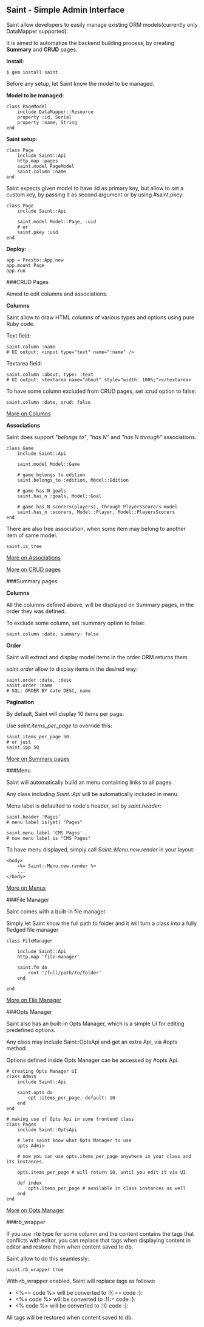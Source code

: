 Saint - Simple Admin Interface
---

Saint allow developers to easily manage existing ORM models(currently only DataMapper supported).

It is aimed to automatize the backend building process, by creating **Summary** and **CRUD** pages.

**Install:**

    $ gem install saint

Before any setup, let Saint know the model to be managed.

**Model to be managed:**

    class PageModel
        include DataMapper::Resource
        property :id, Serial
        property :name, String
    end

**Saint setup:**

    class Page
        include Saint::Api
        http.map :pages
        saint.model PageModel
        saint.column :name
    end

Saint expects given model to have :id as primary key, but allow to set a custom key,
by passing it as second argument or by using #saint.pkey:

    class Page
        include Saint::Api

        saint.model Model::Page, :uid
        # or
        saint.pkey :uid
    end

**Deploy:**

    app = Presto::App.new
    app.mount Page
    app.run

###CRUD Pages

Aimed to edit columns and associations.

**Columns**

Saint allow to draw HTML columns of various types and options using pure Ruby code.

Text field:

    saint.column :name
    # UI output: <input type="text" name=":name" />

Textarea field:

    saint.column :about, type: :text
    # UI output: <textarea name="about" style="width: 100%;"></textarea>


To have some column excluded from CRUD pages, set :crud option to false:

    saint.column :date, crud: false

[More on Columns](saint/blob/master/Columns.md)

**Associations**

Saint does support *"belongs to"*, *"has N"* and *"has N through"* associations.

    class Game
        include Saint::Api

        saint.model Model::Game

        # game belongs to edition
        saint.belongs_to :edition, Model::Edition

        # game has N goals
        saint.has_n :goals, Model::Goal

        # game has N scorers(players), through PlayersScorers model
        saint.has_n :scorers, Model::Player, Model::PlayersScorers
    end

There are also tree association, when some item may belong to another item of same model.

    saint.is_tree

[More on Associations](saint/blob/master/Associations.md)

[More on CRUD pages](saint/blob/master/CRUDPages.md)

###Summary pages

**Columns**

All the columns defined above, will be displayed on Summary pages,
in the order they was defined.

To exclude some column, set :summary option to false:

    saint.column :date, summary: false

**Order**

Saint will extract and display model items in the order ORM returns them.

*saint.order* allow to display items in the desired way:

    saint.order :date, :desc
    saint.order :name
    # SQL: ORDER BY date DESC, name

**Pagination**

By default, Saint will display 10 items per page.

Use *saint.items_per_page* to override this:

    saint.items_per_page 50
    # or just
    saint.ipp 50

[More on Summary pages](saint/blob/master/SummaryPages.md)

###Menu

Saint will automatically build an menu containing links to all pages.

Any class including *Saint::Api* will be automatically included in menu.

Menu label is defaulted to node's header, set by *saint.header*:

    saint.header 'Pages'
    # menu label is(yet) "Pages"

    saint.menu.label 'CMS Pages'
    # now menu label is "CMS Pages"

To have menu displayed, simply call *Saint::Menu.new.render* in your layout:

    <body>
        <%= Saint::Menu.new.render %>
        ...
    </body>

[More on Menus](saint/blob/master/Menu.md)

###File Manager

Saint comes with a built-in file manager.

Simply let Saint know the full path to folder and it will turn a class into a fully fledged file manager

    class FileManager

        include Saint::Api
        http.map 'file-manager'

        saint.fm do
            root '/full/path/to/folder'
        end

    end

[More on File Manager](saint/blob/master/FileManager.md)


###Opts Manager

Saint also has an built-in Opts Manager, which is a simple UI for editing predefined options.

Any class may include Saint::OptsApi and get an extra Api, via #opts method.

Options defined inside Opts Manager can be accessed by #opts Api.

    # creating Opts Manager UI
    class Admin
        include Saint::Api

        saint.opts do
            opt :items_per_page, default: 10
        end
    end

    # making use of Opts Api in some frontend class
    class Pages
        include Saint::OptsApi

        # lets saint know what Opts Manager to use
        opts Admin

        # now you can use opts.items_per_page anywhere in your class and its instances.

        opts.items_per_page # will return 10, until you edit it via UI

        def index
            opts.items_per_page # available in class instances as well
        end
    end

[More on Opts Manager](saint/blob/master/OptsManager.md)

###rb_wrapper

If you use :rte type for some column and the content contains the tags
that conflicts with editor, you can replace that tags when displaying content in editor
and restore them when content saved to db.

Saint allow to do this seamlessly:

    saint.rb_wrapper true

With rb_wrapper enabled, Saint will replace tags as follows:

*   <%== code %> will be converted to :!{:== code :}:
*   <%= code %> will be converted to :!{:= code :}:
*   <% code %> will be converted to :!{: code :}:

All tags will be restored when content saved to db.
